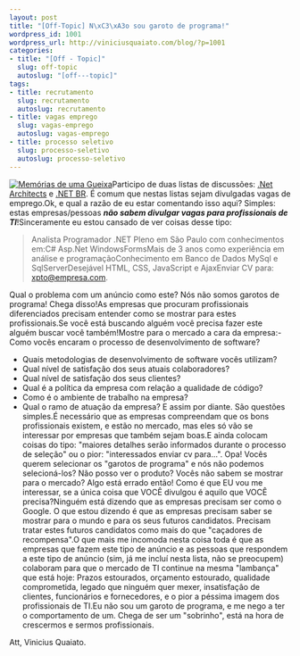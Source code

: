 ```yaml
--- 
layout: post
title: "[Off-Topic] N\xC3\xA3o sou garoto de programa!"
wordpress_id: 1001
wordpress_url: http://viniciusquaiato.com/blog/?p=1001
categories: 
- title: "[Off - Topic]"
  slug: off-topic
  autoslug: "[off---topic]"
tags: 
- title: recrutamento
  slug: recrutamento
  autoslug: recrutamento
- title: vagas emprego
  slug: vagas-emprego
  autoslug: vagas-emprego
- title: processo seletivo
  slug: processo-seletivo
  autoslug: processo-seletivo
---
```

[![Memórias de uma Gueixa](http://viniciusquaiato.com/images_posts/moag-pic-2-300x196.jpg "Memórias de uma Gueixa")](http://viniciusquaiato.com/images_posts/moag-pic-2.jpg)Participo de duas listas de discussões: [.Net Architects](http://dotnetarchitects.net) e [.NET BR](http://groups.google.com.br/group/dotnet_br). É comum que nestas listas sejam divulgadas vagas de emprego.Ok, e qual a razão de eu estar comentando isso aqui? Simples: estas empresas/pessoas **_não sabem divulgar vagas para profissionais de TI_**!Sinceramente eu estou cansado de ver coisas desse tipo:<blockquote>Analista Programador .NET Pleno em São Paulo com conhecimentos em:C# Asp.Net WindowsFormsMais de 3 anos como experiência em análise e programaçãoConhecimento em Banco de Dados MySql e SqlServerDesejável HTML, CSS, JavaScript e AjaxEnviar CV para: xpto@empresa.com.</blockquote>Qual o problema com um anúncio como este? Nós não somos garotos de programa! Chega disso!As empresas que procuram profissionais diferenciados precisam entender como se mostrar para estes profissionais.Se você está buscando alguém você precisa fazer este alguém buscar você também!Mostre para o mercado a cara da empresa:-  Como vocês encaram o processo de desenvolvimento de software?
- Quais metodologias de desenvolvimento de software vocês utilizam?
- Qual nível de satisfação dos seus atuais colaboradores?
- Qual nível de satisfação dos seus clientes?
- Qual é a política da empresa com relação a qualidade de código?
- Como é o ambiente de trabalho na empresa?
- Qual o ramo de atuação da empresa?
E assim por diante. São questões simples.É necessário que as empresas compreendam que os bons profissionais existem, e estão no mercado, mas eles só vão se interessar por empresas que também sejam boas.E ainda colocam coisas do tipo: "maiores detalhes serão informados durante o processo de seleção" ou o pior: "interessados enviar cv para...". Opa! Vocês querem selecionar os "garotos de programa" e nós não podemos selecioná-los? Não posso ver o produto? Vocês não sabem se mostrar para o mercado? Algo está errado então! Como é que EU vou me interessar, se a única coisa que VOCÊ divulgou é aquilo que VOCÊ precisa?Ninguém está dizendo que as empresas precisam ser como o Google. O que estou dizendo é que as empresas precisam saber se mostrar para o mundo e para os seus futuros candidatos. Precisam tratar estes futuros candidatos como mais do que "caçadores de recompensa".O que mais me incomoda nesta coisa toda é que as empresas que fazem este tipo de anúncio e as pessoas que respondem a este tipo de anúncio (sim, já me incluí nesta lista, não se preocupem) colaboram para que o mercado de TI continue na mesma "lambança" que está hoje: Prazos estourados, orçamento estourado, qualidade comprometida, legado que ninguém quer mexer, insatisfação de clientes, funcionários e fornecedores, e o pior a péssima imagem dos profissionais de TI.Eu não sou um garoto de programa, e me nego a ter o comportamento de um. Chega de ser um "sobrinho", está na hora de crescermos e sermos profissionais.

Att,
Vinicius Quaiato.
